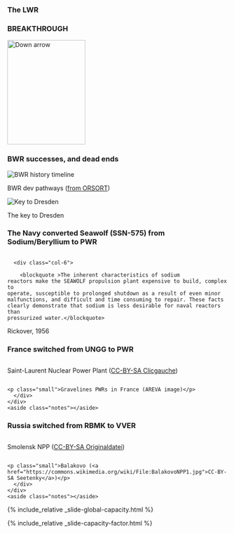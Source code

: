 <section>
  <section>
    <h3>The LWR</h3>
    <h3 class="r-fit-text">BREAKTHROUGH</h3>
    <aside class="notes"></aside>
    <img
      class="r-frame"
      style="background: rgba(255, 255, 255, 0.1)"
      width="178"
      height="238"
      data-src="/img-slide/arrow.png"
      alt="Down arrow"
    />
  </section>

  <section>
    <h3>BWR successes, and dead ends</h3>
    <div class="row">
      <div class="col-6">
    <img
      title="BWR history timeline"
      data-src="/img/BWR_development_history.jpg"
    />
    <p class="small">
      BWR dev pathways (<a href="https://babel.hathitrust.org/cgi/pt?id=umn.31951d038020861&view=1up&seq=33"
        >from ORSORT</a
      >)
    </p>   
      </div> 
      <div class="col-6">
    <img
      title="Key to Dresden"
      data-src="/img/vids/dresden/dresden-12.jpg"
    />
    <p class="small"> The key to Dresden </p>   
      </div>
    </div>
    <aside class="notes"></aside>
  </section>

  <section>
    <h3>The Navy converted Seawolf (SSN-575) from Sodium/Beryllium to PWR</h3>
    <div class="row">
      <div class="col-6">
    <img
      data-src="/img-slide/seawolf.jpg"
    />
      </div> 
   
      <div class="col-6">

        <blockquote >The inherent characteristics of sodium
    reactors make the SEAWOLF propulsion plant expensive to build, complex to
    operate, susceptible to prolonged shutdown as a result of even minor
    malfunctions, and difficult and time consuming to repair. These facts
    clearly demonstrate that sodium is less desirable for naval reactors than
    pressurized water.</blockquote>

  <figcaption class="blockquote-footer">Rickover, 1956</figcaption>
    </div>
    </div>
    <aside class="notes"></aside>
  </section>

  <section>
    <h3>France switched from UNGG to PWR</h3>
    <div class="row">
      <div class="col-6">
    <img
      data-src="/img-slide/UNGG.jpg"
    />
    <p class="small">
      Saint-Laurent Nuclear Power Plant (<a href="https://en.wikipedia.org/wiki/UNGG_reactor#/media/File:A1_A2_saint_laurent.JPG"
        >CC-BY-SA Clicgauche</a
      >)
    </p>   
      </div> 
      <div class="col-6">
    <img
      data-src="/img-slide/gravelines.jpg"
    />

    <p class="small">Gravelines PWRs in France (AREVA image)</p>
      </div>
    </div>
    <aside class="notes"></aside>

  </section>

  <section>
    <h3>Russia switched from RBMK to VVER</h3>
    <div class="row">
      <div class="col-6">
    <img
      data-src="/img-slide/rbmk.jpg"
    />
    <p class="small">
      Smolensk NPP (<a href="https://commons.wikimedia.org/wiki/File:Smolensk_Nuclear_Power_Plant.jpg"
        >CC-BY-SA Originaldatei</a
      >)
    </p>   
      </div> 
      <div class="col-6">
    <img
      data-src="/img-slide/vver.jpg"
    />

    <p class="small">Balakovo (<a href="https://commons.wikimedia.org/wiki/File:BalakovoNPP1.jpg">CC-BY-SA Seetenky</a>)</p>
      </div>
    </div>
    <aside class="notes"></aside>

  </section>

{% include_relative _slide-global-capacity.html %}

{% include_relative _slide-capacity-factor.html %}

  </section>
